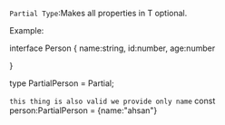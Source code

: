 `Partial Type`:Makes all properties in T optional.

Example:

interface Person 
{
    name:string,
    id:number,
    age:number 

}


type PartialPerson = Partial<Person>;

`this thing is also valid we provide only name`
const person:PartialPerson = {name:"ahsan"}
